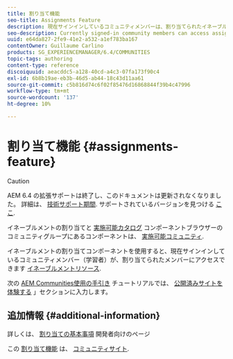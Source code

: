 ```yaml
---
title: 割り当て機能
seo-title: Assignments Feature
description: 現在サインインしているコミュニティメンバーは、割り当てられたイネーブルメントリソースにアクセスできます
seo-description: Currently signed-in community members can access assigned enablement resources
uuid: e64da827-2fe9-41e2-a532-a1ef783ba167
contentOwner: Guillaume Carlino
products: SG_EXPERIENCEMANAGER/6.4/COMMUNITIES
topic-tags: authoring
content-type: reference
discoiquuid: aeacddc5-a128-40cd-a4c3-07fa173f90c4
exl-id: 6b8b19ae-eb3b-46d5-ab44-18c43d11aa61
source-git-commit: c5b816d74c6f02f85476d16868844f39b4c47996
workflow-type: tm+mt
source-wordcount: '137'
ht-degree: 10%

---
```


# 割り当て機能 {#assignments-feature}

>[!CAUTION]
>
>AEM 6.4 の拡張サポートは終了し、このドキュメントは更新されなくなりました。 詳細は、 [技術サポート期間](https://helpx.adobe.com/jp/support/programs/eol-matrix.html). サポートされているバージョンを見つける [ここ](https://experienceleague.adobe.com/docs/?lang=ja).

イネーブルメントの割り当てと [実施可能カタログ](catalog.md) コンポーネントブラウザーのコミュニティグループにあるコンポーネントは、 [実施可能コミュニティ](overview.md#enablement-community).

イネーブルメントの割り当てコンポーネントを使用すると、現在サインインしているコミュニティメンバー（学習者）が、割り当てられたメンバーにアクセスできます [イネーブルメントリソース](resources.md).

次の [AEM Communities使用の手引き](getting-started-enablement.md) チュートリアルでは、 [公開済みサイトを体験する](enablement-published-site.md) 」セクションに入力します。

## 追加情報 {#additional-information}

詳しくは、 [割り当ての基本事項](essentials-assignments.md) 開発者向けのページ

この [割り当て機能](functions.md#assignments-function) は、 [コミュニティサイト](sites-console.md).
